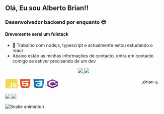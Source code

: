 ## Olá, Eu sou Alberto Brian!!
### Desenvolvedor backend por enquanto 😎
#### Brevemente serei um fulstack

- 🔭 Trabalho com nodejs, typescript e actualmente estou estudando o react
- Abaixo estão as minhas informações de contacto, entra em contacto comigo se estiver precisando de um dev
<!--- 👯 I’m looking to collaborate on ...-->
<div align="center">
  <a href="https://github.com/Alberto-Brian">
  <img height="165em" src="https://github-readme-stats.vercel.app/api?username=Alberto-Brian&show_icons=true&theme=dracula&include_all_commits=true&count_private=true"/>
  <img height="165em" src="https://github-readme-stats.vercel.app/api/top-langs/?username=Alberto-Brian&layout=compact&langs_count=7&theme=dracula"/>
</div>

<div style="display: inline_block"><br>
  <img align="center" alt="Brian-Js" height="30" width="40" src="https://raw.githubusercontent.com/devicons/devicon/master/icons/javascript/javascript-plain.svg">
  <img align="center" alt="Brian-HTML" height="30" width="40" src="https://raw.githubusercontent.com/devicons/devicon/master/icons/html5/html5-original.svg">
  <img align="center" alt="Brian-CSS" height="30" width="40" src="https://raw.githubusercontent.com/devicons/devicon/master/icons/css3/css3-original.svg">
   <img align="center" alt="Brian-Csharp" height="30" width="40" src="https://raw.githubusercontent.com/devicons/devicon/master/icons/csharp/csharp-original.svg">
  <img align="right" alt="Brian-pic" height="150" style="border-radius:50px;"
  src="https://media.discordapp.net/attachments/639956127056134178/890373478988013628/Publicacoes_Instagram1.png?width=676&height=676">
</div>
<br>
<div> 
  <a href = "mailto:albertobrian10@gmail.com"><img src="https://img.shields.io/badge/-Gmail-%23333?style=for-the-badge&logo=gmail&logoColor=white" target="_blank"></a>
  <a href="https://www.linkedin.com/in/alberto-brian-8185ba227/" target="_blank"><img src="https://img.shields.io/badge/-LinkedIn-%230077B5?style=for-the-badge&logo=linkedin&logoColor=white" target="_blank"></a> 
 
  ![Snake animation](https://github.com/aaa/rafaballerini/blob/output/github-contribution-grid-snake.svg)
 
</div>
